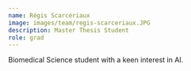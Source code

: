 ```yaml
---
name: Régis Scarcériaux
image: images/team/regis-scarceriaux.JPG
description: Master Thesis Student
role: grad
---
```

Biomedical Science student with a keen interest in AI. 